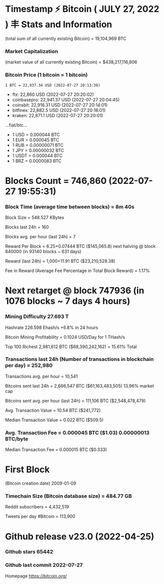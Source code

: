 # Timestamp ⚡ Bitcoin ( JULY 27, 2022 ) 丰 Stats and Information
(total sum of all currently existing Bitcoin)	= 19,104,969 BTC
### Market Capitalization
(market value of all currently existing Bitcoin)	= $438,217,116,806
### Bitcoin Price  (1 bitcoin = 1 bitcoin)
	1 BTC = 22,937.34 USD (2022-07-27 20:13:38)
- ftx: 22,860 USD (2022-07-27 20:20:02)
- coinbasepro: 22,941.37 USD (2022-07-27 20:04:45)
- coinsbit: 22,916.31 USD (2022-07-27 20:14:01)
- bitfinex: 22,882.5 USD (2022-07-27 20:18:01)
- kraken: 22,871.1 USD (2022-07-27 20:20:01)

...fiat/btc...

- 1 USD = 0.000044 BTC
- 1 EUR = 0.000045 BTC
- 1 RUB = 0.00000071 BTC
- 1 JPY = 0.00000032 BTC
- 1 USDT = 0.000044 BTC
- 1 BRZ = 0.0000083 BTC

# Blocks Count	= 746,860 (2022-07-27 19:55:31)

### Block Time  (average time between blocks)	= 8m 40s

Block Size	= 548.527 KBytes

Blocks last 24h	= 160

Blocks avg. per hour (last 24h)	= 7

Reward Per Block	= 6.25+0.07444 BTC ($145,065.8) next halving @ block 840000 (in 93140 blocks ~ 631 days)

Reward (last 24h)	= 1,000+11.91 BTC ($23,210,528.38)

Fee in Reward
(Average Fee Percentage in Total Block Reward)	= 1.17%

# Next retarget @ block 747936 (in 1076 blocks ~ 7 days 4 hours)
### Mining Difficulty	  27.693 T 

Hashrate	226.598 Ehash/s +6.8% in 24 hours

Bitcoin Mining Profitability	= 0.1024 USD/Day for 1 THash/s

Top 100 Richest	2,981,612 BTC ($68,390,242,162) = 15.61% Total

### Transactions last 24h (Number of transactions in blockchain per day)	= 252,980

Transactions avg. per hour	= 10,541

Bitcoins sent last 24h	= 2,666,547 BTC ($61,163,483,505) 13.96% market cap

Bitcoins sent avg. per hour (last 24h)	= 111,106 BTC ($2,548,478,479)

Avg. Transaction Value	= 10.54 BTC ($241,772)

Median Transaction Value	= 0.022 BTC ($509.5)

### Avg. Transaction Fee	= 0.000045 BTC ($1.03) 0.00000013 BTC/byte

Median Transaction Fee	= 0.000015 BTC ($0.333)

# First Block
(Bitcoin creation date)	2009-01-09

### Timechain Size (Bitcoin database size)	= 484.77 GB

Reddit subscribers	= 4,432,519

Tweets per day #Bitcoin	= 113,900

# Github release	v23.0 (2022-04-25)

### Github stars	65442

### Github last commit	2022-07-27
Homepage	https://bitcoin.org/
